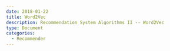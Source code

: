 ```yaml
---
date: 2018-01-22
title: Word2Vec
description: Recommendation System Algorithms II -- Word2Vec
type: Document
categories:
  - Recommender
---
```



